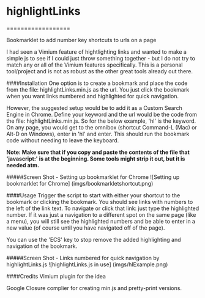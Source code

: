# highlightLinks
==================

Bookmarklet to add number key shortcuts to urls on a page

I had seen a Vimium feature of hightlighting links and wanted to make a simple js to see if I could just throw something together -  but I do not try to match any or all of the Vimium features specifically.  This is a personal tool/project and is not as robust as the other great tools already out there.

####Installation
One option is to create a bookmark and place the code from the file: highlightLinks.min.js as the url.
You just click the bookmark when you want links numbered and highlighted for quick navigation.

However, the suggested setup would be to add it as a Custom Search Engine in Chrome.  Define your keyword and the url would be the code from the file: highlightLinks.min.js.
So for the below example, 'hl' is the keyword.  On any page, you would get to the omnibox (shortcut Command-L (Mac) or Alt-D on Windows), enter in 'hl' and enter.  This should run the bookmark code without needing to leave the keyboard.

**Note: Make sure that if you copy and paste the contents of the file that 'javascript:' is at the beginning.  Some tools might strip it out, but it is needed atm.**

#####Screen Shot - Setting up bookmarklet for Chrome
![Setting up bookmarklet for Chrome] (imgs/bookmarkletshortcut.png)

####Usage
Trigger the script to start with either your shortcut to the bookmark or clicking the bookmark.  You should see links with numbers to the left of the link text.  To navigate or click that link: just type the highlighted number.  If it was just a navigation to a different spot on the same page (like a menu), you will still see the highlighted numbers and be able to enter in a new value (of course until you have navigated off of the page).

You can use the 'ECS' key to stop remove the added highlighting and navigation of the bookmark.

#####Screen Shot - Links numbered for quick navigation by highlightLinks.js
![highlightLinks.js in use] (imgs/hlExample.png)

####Credits
Vimium plugin for the idea

Google Closure complier for creating min.js and pretty-print versions. 

